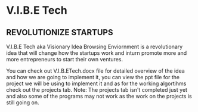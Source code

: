 # V.I.B.E Tech
## REVOLUTIONIZE STARTUPS

V.I.B.E Tech aka Visionary Idea Browsing Enviornment is a revolutionary idea that will change how the startups work and inturn promote more and more entrepreneurs to start their own ventures.

You can check out V.I.B.ETech.docx file for detailed overview of the idea and how we are going to implement it, you can view the ppt file for the project we will be using to implement it and as for the working algortihms check out the projects tab.
Note: The projects tab isn't completed just yet and also some of the programs may not work as the work on the projects is still going on.
